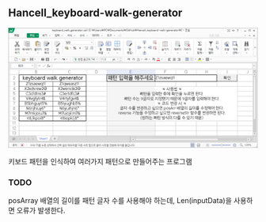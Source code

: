 ## Hancell_keyboard-walk-generator

<img src="image.png" />

키보드 패턴을 인식하여 여러가지 패턴으로 만들어주는 프로그램

### TODO
posArray 배열의 길이를 패턴 글자 수를 사용해야 하는데, Len(inputData)을 사용하면 오류가 발생한다.